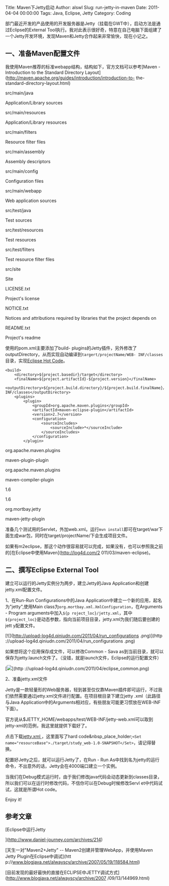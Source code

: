 Title: Maven下Jetty启动
Author: alswl
Slug: run-jetty-in-maven
Date: 2011-04-04 00:00:00
Tags: Java, Eclipse, Jetty
Category: Coding

部门最近开发的产品使用的开发服务器是Jetty（挂载在GWT中），启动方法是通过Eclipse的External
Tool执行。我对此表示很好奇，特意在自己电脑下面组建了一个Jetty开发环境，发现Maven和Jetty合作起来非常愉快，现在小记之。

## 一、准备Maven配置文件

我使用Maven推荐的标准webapp结构，结构如下，官方文档可以参考[Maven - Introduction to the Standard
Directory Layout](http://maven.apache.org/guides/introduction/introduction-to-
the-standard-directory-layout.html)

src/main/java

Application/Library sources

src/main/resources

Application/Library resources

src/main/filters

Resource filter files

src/main/assembly

Assembly descriptors

src/main/config

Configuration files

src/main/webapp

Web application sources

src/test/java

Test sources

src/test/resources

Test resources

src/test/filters

Test resource filter files

src/site

Site

LICENSE.txt

Project's license

NOTICE.txt

Notices and attributions required by libraries that the project depends on

README.txt

Project's readme

使用的pom.xml主要添加了build-
plugins的Jetty插件，另外修改了outputDirectory，从而实现自动编译到`targert/projectName/WEB-
INF/classes`目录，实现[Eclipse Hot
Code](http://wiki.eclipse.org/FAQ_What_is_hot_code_replace%3F)。

    
    <build>
        <directory>${project.basedir}/target</directory>
        <finalName>${project.artifactId}-${project.version}</finalName>
        <outputDirectory>${project.build.directory}/${project.build.finalName}/WEB-INF/classes</outputDirectory>
        <plugins>
            <plugin>
                <groupId>org.apache.maven.plugins</groupId>
                <artifactId>maven-eclipse-plugin</artifactId>
                <version>2.7</version>
                <configuration>
                    <sourceIncludes>
                        <sourceInclude>*</sourceInclude>
                    </sourceIncludes>
                </configuration>
            </plugin>

<plugin>

<groupId>org.apache.maven.plugins</groupId>

<artifactId>maven-plugin-plugin</artifactId>

</plugin>

<plugin>

<groupId>org.apache.maven.plugins</groupId>

<artifactId>maven-compiler-plugin</artifactId>

<configuration>

<source>1.6</source>

<target>1.6</target>

</configuration>

</plugin>

<plugin>

<groupId>org.mortbay.jetty</groupId>

<artifactId>maven-jetty-plugin</artifactId>

</plugin>

</plugins>

</build>

准备几个测试用的Servlet，外加web.xml。运行`mvn
install`即可在target/war下面生成war包，同时在target/projectName/下会生成项目文件。

如果有m2eclipse，那这个动作很容易就可以完成，如果没有，也可以参照我之前的[在Eclipse中使用Maven](http://log4d.com/2
011/03/maven-eclipse)。

## 二、撰写Eclipse External Tool

建立可以运行的Jetty实例分为两步，建立Jetty的Java Application和创建jetty.xml配置文件。

1、在Run-Run Configurations中的Java Application中建立一个新的应用，起名为"jetty",使用Main
class为`org.mortbay.xml.XmlConfiguration`，在Arguments - Program arguments中加入`${p
roject_loc}/jetty.xml`，其中`${project_loc}`是动态参数，指向当前项目目录，jetty.xml为我们随后要创建的jett
y配置文件。

[![](http://upload-log4d.qiniudn.com/2011/04/run_configurations .png)](http
://upload-log4d.qiniudn.com/2011/04/run_configurations .png)

如果想将这个应用保存成文件，可以修改Common - Sava
as到当前目录，就可以保存为jetty.launch文件了。（没错，就是launch文件，Eclipse的运行配置文件）

[![](http://upload-log4d.qiniudn.com/2011/04/eclipse_common.png)](http
://upload-log4d.qiniudn.com/2011/04/eclipse_common.png)

2、准备jetty.xml文件

Jetty是一款轻量形的Web服务器，轻到甚至仅仅靠Maven插件即可运行，不过我们依然需要通过jetty.xml文件进行配置。在项目根目录下建立jetty
.xml（此路径与Java Application中的Arguments相对应，有些朋友可能更习惯放在WEB-INF下面）。

官方说从$JETTY_HOME/webapps/test/WEB-INF/jetty-web.xml可以取到jetty-xml的范例，我这里就提供下载好了。

点击下载[jetty.xml ](http://upload-log4d.qiniudn.com/2011/04/jetty.xml)，这里面写了hard
code&nbsp_place_holder;`<Set
name="resourceBase">./target/study_web-1.0-SNAPSHOT</Set>`，请记得替换。

配置好Jetty之后，就可以运行Jetty了，在Run - Run
As中找到名为jetty的运行命令，不出意外的话，Jetty会在4000端口建立一个实例。

当我们在Debug模式运行时，由于我们修改java代码会动态更新到classes目录，所以我们可以在运行时修改代码，不信你可以在Debug时候修改Servl
et中代码试试，这就是所谓Hot code。

Enjoy it!

## 参考文章

[Eclipse中运行Jetty

](http://www.daniel-journey.com/archives/214)

[天生一对"Maven2+Jetty" -- Maven2创建并管理WebApp，并使用Maven Jetty Plugin在Eclipse中调试](htt
p://www.blogjava.net/alwayscy/archive/2007/05/19/118584.html)

[目前发现的最好最快的直接在ECLIPSE中JETTY调试方式](http://www.blogjava.net/alwayscy/archive/2007
/09/13/144969.html)

